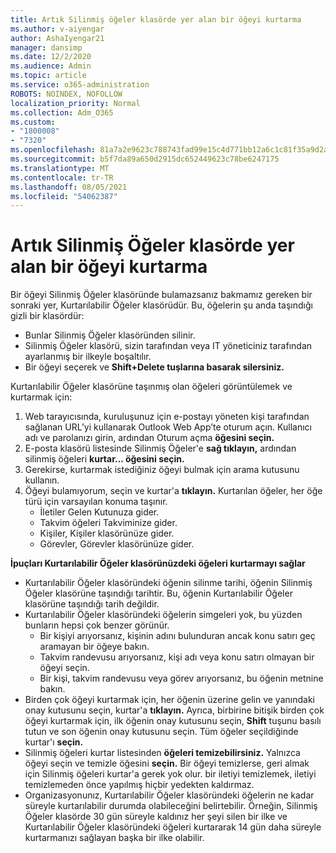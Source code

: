 ```yaml
---
title: Artık Silinmiş öğeler klasörde yer alan bir öğeyi kurtarma
ms.author: v-aiyengar
author: AshaIyengar21
manager: dansimp
ms.date: 12/2/2020
ms.audience: Admin
ms.topic: article
ms.service: o365-administration
ROBOTS: NOINDEX, NOFOLLOW
localization_priority: Normal
ms.collection: Adm_O365
ms.custom:
- "1800008"
- "7320"
ms.openlocfilehash: 81a7a2e9623c788743fad99e15c4d771bb12a6c1c81f35a9d2a6a0729ecf8db7
ms.sourcegitcommit: b5f7da89a650d2915dc652449623c78be6247175
ms.translationtype: MT
ms.contentlocale: tr-TR
ms.lasthandoff: 08/05/2021
ms.locfileid: "54062387"
---
```

# <a name="recover-an-item-thats-no-longer-in-your-deleted-items-folder"></a>Artık Silinmiş Öğeler klasörde yer alan bir öğeyi kurtarma

Bir öğeyi Silinmiş Öğeler klasöründe bulamazsanız bakmamız gereken bir sonraki yer, Kurtarılabilir Öğeler klasörüdür. Bu, öğelerin şu anda taşındığı gizli bir klasördür:
- Bunlar Silinmiş Öğeler klasöründen silinir.
- Silinmiş Öğeler klasörü, sizin tarafından veya IT yöneticiniz tarafından ayarlanmış bir ilkeyle boşaltılır.
- Bir öğeyi seçerek ve **Shift+Delete tuşlarına basarak silersiniz.**

Kurtarılabilir Öğeler klasörüne taşınmış olan öğeleri görüntülemek ve kurtarmak için:
1. Web tarayıcısında, kuruluşunuz için e-postayı yöneten kişi tarafından sağlanan URL’yi kullanarak Outlook Web App’te oturum açın. Kullanıcı adı ve parolanızı girin, ardından Oturum açma **öğesini seçin.**
1. E-posta klasörü listesinde Silinmiş Öğeler'e **sağ tıklayın,** ardından silinmiş öğeleri **kurtar... öğesini seçin.**
1. Gerekirse, kurtarmak istediğiniz öğeyi bulmak için arama kutusunu kullanın.
1. Öğeyi bulamıyorum, seçin ve kurtar'a **tıklayın.**
   Kurtarılan öğeler, her öğe türü için varsayılan konuma taşınır.
    - İletiler Gelen Kutunuza gider.
    - Takvim öğeleri Takviminize gider.
    - Kişiler, Kişiler klasörünüze gider.
    - Görevler, Görevler klasörünüze gider.

**İpuçları Kurtarılabilir Öğeler klasörünüzdeki öğeleri kurtarmayı sağlar**

- Kurtarılabilir Öğeler klasöründeki öğenin silinme tarihi, öğenin Silinmiş Öğeler klasörüne taşındığı tarihtir. Bu, öğenin Kurtarılabilir Öğeler klasörüne taşındığı tarih değildir.
- Kurtarılabilir Öğeler klasöründeki öğelerin simgeleri yok, bu yüzden bunların hepsi çok benzer görünür.
    - Bir kişiyi arıyorsanız, kişinin adını bulunduran ancak konu satırı geç aramayan bir öğeye bakın.
    - Takvim randevusu arıyorsanız, kişi adı veya konu satırı olmayan bir öğeyi seçin.
    - Bir kişi, takvim randevusu veya görev arıyorsanız, bu öğenin metnine bakın.
- Birden çok öğeyi kurtarmak için, her öğenin üzerine gelin ve yanındaki onay kutusunu seçin, kurtar'a **tıklayın.** Ayrıca, birbirine bitişik birden çok öğeyi kurtarmak için, ilk öğenin onay kutusunu seçin, **Shift** tuşunu basılı tutun ve son öğenin onay kutusunu seçin. Tüm öğeler seçildiğinde kurtar'ı **seçin.**
- Silinmiş öğeleri kurtar listesinden **öğeleri temizebilirsiniz.** Yalnızca öğeyi seçin ve temizle öğesini **seçin.** Bir öğeyi temizlerse, geri almak için Silinmiş öğeleri kurtar'a gerek yok olur. bir iletiyi temizlemek, iletiyi temizlemeden önce yapılmış hiçbir yedekten kaldırmaz.
- Organizasyonunız, Kurtarılabilir Öğeler klasöründeki öğelerin ne kadar süreyle kurtarılabilir durumda olabileceğini belirtebilir. Örneğin, Silinmiş Öğeler klasörde 30 gün süreyle kaldınız her şeyi silen bir ilke ve Kurtarılabilir Öğeler klasöründeki öğeleri kurtararak 14 gün daha süreyle kurtarmanızı sağlayan başka bir ilke olabilir.
